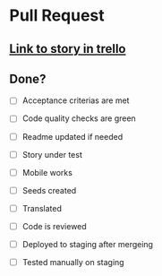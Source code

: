 # Pull Request

## [Link to story in trello](#)

## Done?

- [ ] Acceptance criterias are met
- [ ] Code quality checks are green
- [ ] Readme updated if needed
- [ ] Story under test
- [ ] Mobile works
- [ ] Seeds created
- [ ] Translated
- [ ] Code is reviewed

- [ ] Deployed to staging after mergeing
- [ ] Tested manually on staging
